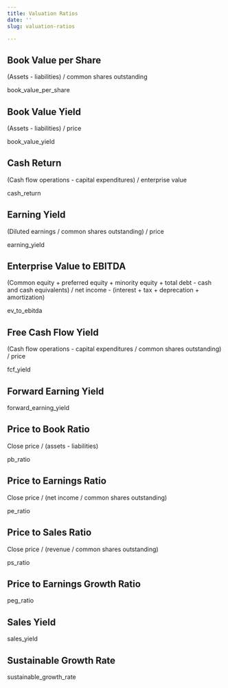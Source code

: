```yaml
---
title: Valuation Ratios
date: ''
slug: valuation-ratios

---
```

## Book Value per Share

(Assets - liabilities) / common shares outstanding

book_value_per_share

## Book Value Yield

(Assets - liabilities) / price

book_value_yield

## Cash Return

(Cash flow operations - capital expenditures) / enterprise value

cash_return

## Earning Yield

(Diluted earnings / common shares outstanding) / price

earning_yield

## Enterprise Value to EBITDA

(Common equity + preferred equity + minority equity + total debt - cash and cash equivalents) / net income - (interest + tax + deprecation + amortization)

ev_to_ebitda

## Free Cash Flow Yield

(Cash flow operations - capital expenditures / common shares outstanding) / price

fcf_yield

## Forward Earning Yield

forward_earning_yield

## Price to Book Ratio

Close price / (assets - liabilities)

pb_ratio

## Price to Earnings Ratio

Close price / (net income / common shares outstanding)

pe_ratio

## Price to Sales Ratio

Close price / (revenue / common shares outstanding)

ps_ratio

## Price to Earnings Growth Ratio

peg_ratio

## Sales Yield

sales_yield

## Sustainable Growth Rate

sustainable_growth_rate